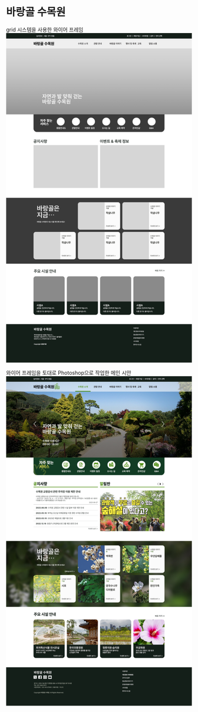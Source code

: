 # 바랑골 수목원
grid 시스템을 사용한 와이어 프레임
<img src="img/a1.jpg">

와이어 프레임을 토대로 Photoshop으로 작업한 메인 시안
<img src="img/a2.jpg">
